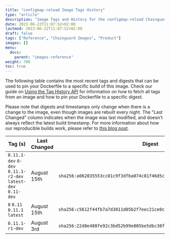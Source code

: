 ```yaml
---
title: "configmap-reload Image Tags History"
type: "article"
description: "Image Tags and History for the configmap-reload Chainguard Image"
date: 2023-06-22T11:07:52+02:00
lastmod: 2023-06-22T11:07:52+02:00
draft: false
tags: ["Reference", "Chainguard Images", "Product"]
images: []
menu:
  docs:
    parent: "images-reference"
weight: 700
toc: true
---
```


The following table contains the most recent tags and digests that can be used to pin your Dockerfile to a specific build of this image. Check our guide on [Using the Tag History API](/chainguard/chainguard-images/using-the-tag-history-api/) for information on how to fetch all tags from an image and how to pin your Dockerfile to a specific digest.

Please note that digests and timestamps only change when there is a change to the image, even though images are rebuilt every night. The "Last Changed" column indicates when the image was last modified, and doesn't always reflect the latest build timestamp. For more information about how our reproducible builds work, please refer to [this blog post](https://www.chainguard.dev/unchained/reproducing-chainguards-reproducible-image-builds).

| Tag (s)                                                       | Last Changed | Digest                                                                    |
|---------------------------------------------------------------|--------------|---------------------------------------------------------------------------|
|  `0.11.1-dev` `0-dev` `0.11.1-r2-dev` `latest-dev` `0.11-dev` | August 15th  | `sha256:a062035553cc01c9f3dfba074c81f46d5c8bd3487f36ea16aee52b7927da3f45` |
|  `0` `0.11` `0.11.1` `latest`                                 | August 15th  | `sha256:c5612f44fb7a7d3011d05b2f7eec21ce0cee21d74a8d3f7d245033055f68db74` |
|  `0.11.1-r1-dev`                                              | August 3rd   | `sha256:22d8e488fe92c3bd52b99e805be5dbc30f098ce4e6adb6e4b6bd09be40a7c92d` |
